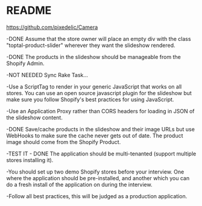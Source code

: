 # README

https://github.com/pixedelic/Camera

-DONE Assume that the store owner will place an empty div with the class "toptal-product-slider" wherever they want the slideshow rendered.

-DONE The products in the slideshow should be manageable from the Shopify Admin.

-NOT NEEDED Sync Rake Task...

-Use a ScriptTag to render in your generic JavaScript that works on all stores. You can use an open source javascript plugin for the slideshow but make sure you follow Shopify's best practices for using JavaScript.

-Use an Application Proxy rather than CORS headers for loading in JSON of the slideshow content.

-DONE Save/cache products in the slideshow and their image URLs but use WebHooks to make sure the cache never gets out of date. The product image should come from the Shopify Product.

-TEST IT - DONE The application should be multi-tenanted (support multiple stores installing it).

-You should set up two demo Shopify stores before your interview. One where the application should be pre-installed, and another which you can do a fresh install of the application on during the interview.

-Follow all best practices, this will be judged as a production application.

